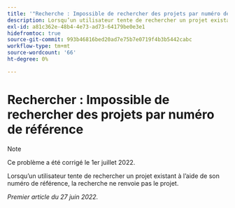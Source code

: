 ```yaml
---
title: '"Recherche : Impossible de rechercher des projets par numéro de référence'''
description: Lorsqu’un utilisateur tente de rechercher un projet existant à l’aide de son numéro de référence, la recherche ne renvoie pas le projet.
exl-id: a81c362e-48b4-4e73-ad73-64179be0e3e1
hidefromtoc: true
source-git-commit: 993b46816bed20ad7e75b7e0719f4b3b5442cabc
workflow-type: tm+mt
source-wordcount: '66'
ht-degree: 0%

---
```


# Rechercher : Impossible de rechercher des projets par numéro de référence

>[!NOTE]
>
>Ce problème a été corrigé le 1er juillet 2022.

Lorsqu’un utilisateur tente de rechercher un projet existant à l’aide de son numéro de référence, la recherche ne renvoie pas le projet.

_Premier article du 27 juin 2022._

